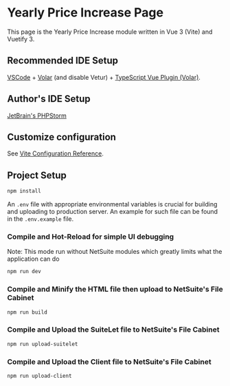 # Yearly Price Increase Page

This page is the Yearly Price Increase module written in Vue 3 (Vite) and Vuetify 3.

## Recommended IDE Setup

[VSCode](https://code.visualstudio.com/) + [Volar](https://marketplace.visualstudio.com/items?itemName=Vue.volar) (and disable Vetur) + [TypeScript Vue Plugin (Volar)](https://marketplace.visualstudio.com/items?itemName=Vue.vscode-typescript-vue-plugin).

## Author's IDE Setup

[JetBrain's PHPStorm](https://www.jetbrains.com/phpstorm/)

## Customize configuration

See [Vite Configuration Reference](https://vitejs.dev/config/).

## Project Setup

```sh
npm install
```
An `.env` file with appropriate environmental variables is crucial for building and uploading to production server.
An example for such file can be found in the `.env.example` file.
### Compile and Hot-Reload for simple UI debugging
Note: This mode run without NetSuite modules which greatly limits what the application can do

```sh
npm run dev
```

### Compile and Minify the HTML file then upload to NetSuite's File Cabinet

```sh
npm run build
```

### Compile and Upload the SuiteLet file to NetSuite's File Cabinet

```sh
npm run upload-suitelet
```

### Compile and Upload the Client file to NetSuite's File Cabinet

```sh
npm run upload-client
```
